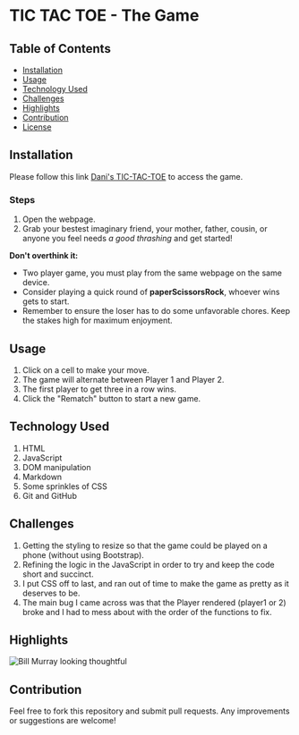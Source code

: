 # TIC TAC TOE - The Game

## Table of Contents
- [Installation](#installation)
- [Usage](#usage)
- [Technology Used](#technology-used)
- [Challenges](#challenges)
- [Highlights](#highlights)
- [Contribution](#contribution)
- [License](#license)

## Installation
Please follow this link [Dani's TIC-TAC-TOE](https://daniiblack.github.io/project0/) to access the game.

### Steps
1. Open the webpage.
2. Grab your bestest imaginary friend, your mother, father, cousin, or anyone you feel needs *a good thrashing* and get started!

**Don't overthink it:**
- Two player game, you must play from the same webpage on the same device.
- Consider playing a quick round of **paperScissorsRock**, whoever wins gets to start.
- Remember to ensure the loser has to do some unfavorable chores. Keep the stakes high for maximum enjoyment.

## Usage
1. Click on a cell to make your move.
2. The game will alternate between Player 1 and Player 2.
3. The first player to get three in a row wins.
4. Click the "Rematch" button to start a new game.

## Technology Used
1. HTML
2. JavaScript
3. DOM manipulation
4. Markdown
5. Some sprinkles of CSS
6. Git and GitHub

## Challenges
1. Getting the styling to resize so that the game could be played on a phone (without using Bootstrap).
2. Refining the logic in the JavaScript in order to try and keep the code short and succinct.
3. I put CSS off to last, and ran out of time to make the game as pretty as it deserves to be.
4. The main bug I came across was that the Player rendered (player1 or 2) broke and I had to mess about with the order of the functions to fix.

## Highlights
![Bill Murray looking thoughtful](http://www.fillmurray.com/450/400)

## Contribution
Feel free to fork this repository and submit pull requests. Any improvements or suggestions are welcome!